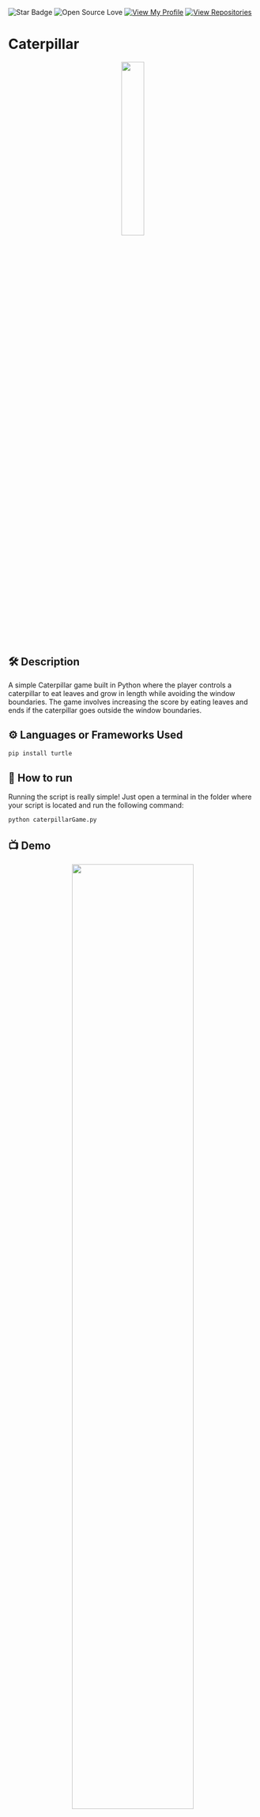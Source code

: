 ![Star Badge](https://img.shields.io/static/v1?label=%F0%9F%8C%9F&message=If%20Useful&style=style=flat&color=BC4E99)
![Open Source Love](https://badges.frapsoft.com/os/v1/open-source.svg?v=103)
[![View My Profile](https://img.shields.io/badge/View-My_Profile-green?logo=GitHub)](https://github.com/ndleah)
[![View Repositories](https://img.shields.io/badge/View-My_Repositories-blue?logo=GitHub)](https://github.com/ndleah?tab=repositories)

# Caterpillar
<p align="center">
<img src="https://static.wikia.nocookie.net/pixar/images/e/ec/Heimlich.png/revision/latest?cb=20170807224005" width=30% height=30%>

## 🛠️ Description

A simple Caterpillar game built in Python where the player controls a caterpillar to
eat leaves and grow in length while avoiding the window boundaries. The game involves
increasing the score by eating leaves and ends if the caterpillar goes outside the window boundaries.

## ⚙️ Languages or Frameworks Used
```bash
pip install turtle
```

## 🌟 How to run
Running the script is really simple! Just open a terminal in the folder where your script is located and run the following command:

```sh
python caterpillarGame.py
```
## 📺 Demo
<p align="center">
<img src="https://github.com/ndleah/python-mini-project/blob/main/IMG/caterpillar.gif" width=70% height=70%>

## 🕹️ Game Instructions
- Start the Game: Press the 'space' key to start the game.
- Move Up: Press the 'up arrow' key to move the caterpillar up.
- Move Down: Press the 'down arrow' key to move the caterpillar down.
- Move Left: Press the 'left arrow' key to move the caterpillar left.
- Move Right: Press the 'Right arrow' key to move the caterpillar right.

## 🎮 Gameplay Features
- Score: Gain 10 points for each leaf eaten.
- Caterpillar Growth: The caterpillar grows in length and increases in speed with each leaf eaten.
- Game Over: The game ends if the caterpillar hits the window boundary.

## 🧩 Classes and Methods
`CaterpillarGame`
- Attributes:
  - design (GameDesign): Handles game visuals.
  - game_started (bool): Indicates if the game has started.
  - score (int): Current game score.
  - caterpillar_speed (int): Speed of the caterpillar.
  - caterpillar_length (int): Length of the caterpillar.

- Methods:
  - __init__(): Initializes the game state and binds keyboard keys.
  - bind_keys(): Binds arrows keys and space key.
  - start_game(): Starts the game, resets score, speed, and length, and places the first leaf.
  - run_game_loop(): Main game loop to move caterpillar, check collisions, update score, and check game over.
  - outside_window(): Checks if the caterpillar is outside window boundaries.
  - game_over(): Ends the game and displays 'Game Over' text.
  - move_up(), move_down(), move_left(), move_right(): Changes caterpillar's direction.

`GameDesign`
- Attributes:
  - caterpillar (turtle.Turtle): Represents the caterpillar.
  - leaf (turtle.Turtle): Represents the leaf.
  - text_turtle (turtle.Turtle): Displays text messages.
  - score_turtle (turtle.Turtle): Displays the score.
  
- Methods:
  - __init__(): Sets up the screen, caterpillar, leaf, and text and score turtles.
  - setup_screen(): Sets up the game screen.
  - setup_caterpillar(): Sets up the caterpillar.
  - setup_leaf(): Sets up the leaf.
  - setup_text_turtle(), setup_score_turtle(): Set up text and score turtles.
  - write_text (message, position, font): Writes a text message on the screen.
  - display_score(score): Displays the score.
  - place_leaf(): Places the leaf at a random position within the window.

## 🤖 Author
[Leah Nguyen](https://github.com/ndleah)
